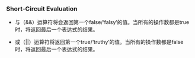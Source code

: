 ### Short-Circuit Evaluation

* 与（&&）运算符将会返回第一个false/‘falsy’的值。当所有的操作数都是true时，将返回最后一个表达式的结果。

* 或（||）运算符将返回第一个true/‘truthy’的值。当所有的操作数都是false时，将返回最后一个表达式的结果。

